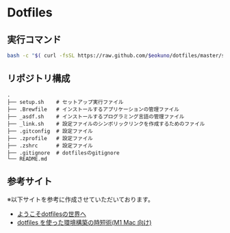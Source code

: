 # Dotfiles
## 実行コマンド
```bash
bash -c "$( curl -fsSL https://raw.github.com/$eokuno/dotfiles/master/setup.sh )"
```

## リポジトリ構成
```text
.
├── setup.sh    # セットアップ実行ファイル
├── .Brewfile   # インストールするアプリケーションの管理ファイル
├── _asdf.sh    # インストールするプログラミング言語の管理ファイル
├── _link.sh    # 設定ファイルのシンボリックリンクを作成するためのファイル
├── .gitconfig  # 設定ファイル
├── .zprofile   # 設定ファイル
├── .zshrc      # 設定ファイル
├── .gitignore  # dotfilesのgitignore
└── README.md
```

<!-- ### setup.shに関して
セットアップの実行ファイル。

#### 手順
1. Xcodeのインストール
2. Rosettaのインストール
3. Homebrewのインストール 
4. Homebrew経由で各種アプリケーションをインストール
5. asdfを利用して各種プログラミング言語をインストール
6. シンボリックリンクを作成

### Brewfileに関して
Macにアプリケーションをインストールする際にHomebrewを使用してインストールすることは多いと思います。
但しパソコンを買い替えたり、移行した際に同じアプリケーションをインストールし直すのは面倒ですよね。。。
そんなときBrewfileとHomebrewのBundleコマンドを使用すれば、容易に移行前の環境を整えることができます。

Brewfileでは大きく分けて以下4種類のアプリケーション（ライブラリ）を管理しています。
1. Homebrewに正式に登録されているアプリケーション
2. Homebrewに正式に登録されていないアプリケーション
3. デスクトップアプリ（Macアプリケーション）
4. AppStoreアプリケーション

#### Brewfile構文
上記で紹介した4種類のアプリケーションをBrewfileを用いてインストールする際は、
以下のように記載します。

#### Homebrewに正式に登録されているアプリケーション
```bash
brew "<アプリケーション名>"

例）
```

#### Homebrewに正式に登録されていないアプリケーション
```bash
tap "<アプリケーション名>"
```


#### デスクトップアプリ（Macアプリケーション）
```bash
cask "<アプリケーション名>"

例）
```

caskコマンドでインストールできる一覧は[こちら](https://formulae.brew.sh/cask/)

#### AppStoreアプリケーション
```bash
mas "<アプリケーション名>", id: <id>

例）LINEのインストール
mas "LINE", id: 539883307
```

### _asdf.shに関して
対象ファイル：asdf.sh

プラグインの一覧
https://github.com/asdf-vm/asdf-plugins/tree/master/plugins

#### 設定ファイルのシンボリックファイル作成
対象ファイル：_link.sh
「_link.sh」は設定ファイルのシンボリックリンク作成の実行ファイルです。
(.)からはじまる設定ファイルを「dotfiles」リポジトリに移行したので、シンボリックリンク作成がないと設定を読み取ってもらえません。 -->

## 参考サイト
※以下サイトを参考に作成させていただいております。
- [ようこそdotfilesの世界へ](https://qiita.com/yutkat/items/c6c7584d9795799ee164)
- [dotfiles を使った環境構築の時短術(M1 Mac 向け)](https://tech.smartcamp.co.jp/entry/setup-by-dotfiles)
